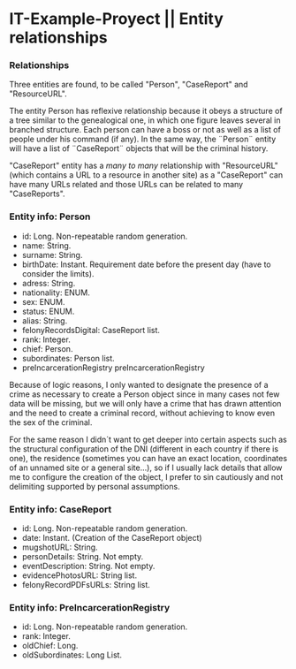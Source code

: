 ﻿# IT-Example-Proyect || Entity relationships


### **Relationships**

Three entities are found, to be called "Person", "CaseReport" and "ResourceURL".

The entity Person has reflexive relationship because it obeys a structure
of a tree similar to the genealogical one, in which one figure leaves several in branched structure.
Each person can have a boss or not as well as a list of people under his command (if any).
In the same way, the ¨Person¨ entity will have a list of ¨CaseReport¨ objects that will be the criminal history.

"CaseReport" entity has a _many to many_ relationship with "ResourceURL" (which contains a URL to a resource in another site) as a "CaseReport" can have many URLs related and those URLs can be related to many "CaseReports".


### **Entity info: Person**

- id: Long. Non-repeatable random generation.
- name: String.
- surname: String.
- birthDate: Instant. Requirement date before the present day (have to consider the limits).
- adress: String.  
- nationality: ENUM.
- sex: ENUM.
- status: ENUM.
- alias: String.
- felonyRecordsDigital: CaseReport list.
- rank: Integer.
- chief: Person.
- subordinates: Person list.
- preIncarcerationRegistry preIncarcerationRegistry

Because of logic reasons, I only wanted to designate the presence of a crime as necessary to create a Person object since in many cases not few data will be missing, but we will only have a crime that has drawn attention and the need to create a criminal record, without achieving to know even the sex of the criminal.

For the same reason I didn´t want to get deeper into certain aspects such as the structural configuration of the DNI (different in each country if there is one), the residence (sometimes you can have an exact location, coordinates of an unnamed site or a general site...), so if I usually lack details that allow me to configure the creation of the object, I prefer to sin cautiously and not delimiting supported by personal assumptions.


### **Entity info: CaseReport**

- id: Long. Non-repeatable random generation.
- date: Instant. (Creation of the CaseReport object)
- mugshotURL: String.
- personDetails: String. Not empty.  
- eventDescription: String. Not empty.
- evidencePhotosURL: String list.
- felonyRecordPDFsURLs: String list.


### **Entity info: PreIncarcerationRegistry**

- id: Long. Non-repeatable random generation.
- rank: Integer.
- oldChief: Long.
- oldSubordinates: Long List.


